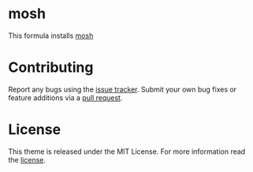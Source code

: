 # mosh 

This formula installs [mosh](https://mosh.org/)

# Contributing

Report any bugs using the [issue tracker][issue_tracker]. Submit your own bug fixes or feature additions via a [pull request][pull_request].

# License

This theme is released under the MIT License. For more information read the [license][license].

[issue_tracker]: https://github.com/alrayyes/mosh-formula/issues
[pull_request]: https://github.com/alrayyes/mosh-formula/pulls
[license]: https://github.com/alrayyes/mosh-formula/blob/master/LICENSE.md
